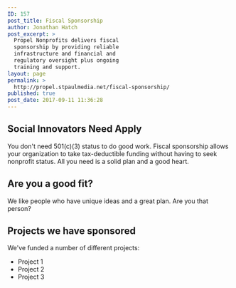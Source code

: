 ```yaml
---
ID: 157
post_title: Fiscal Sponsorship
author: Jonathan Hatch
post_excerpt: >
  Propel Nonprofits delivers fiscal
  sponsorship by providing reliable
  infrastructure and financial and
  regulatory oversight plus ongoing
  training and support.
layout: page
permalink: >
  http://propel.stpaulmedia.net/fiscal-sponsorship/
published: true
post_date: 2017-09-11 11:36:28
---
```

<h2>Social Innovators Need Apply</h2>
You don't need 501(c)(3) status to do good work. Fiscal sponsorship allows your organization to take tax-deductible funding without having to seek nonprofit status. All you need is a solid plan and a good heart.
<h2>Are you a good fit?</h2>
We like people who have unique ideas and a great plan. Are you that person?
<h2>Projects we have sponsored</h2>
We've funded a number of different projects:
<ul>
 	<li>Project 1</li>
 	<li>Project 2</li>
 	<li>Project 3</li>
</ul>
&nbsp;
